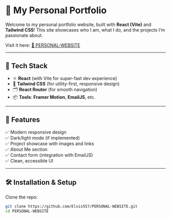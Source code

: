 # 🌟 My Personal Portfolio

Welcome to my personal portfolio website, built with **React (Vite)** and **Tailwind CSS**! This site showcases who I am, what I do, and the projects I’m passionate about.

Visit it here: [🔗 PERSONAL-WEBSITE](https://myportfoliosite-umber.vercel.app/)

---

## 🚀 Tech Stack

- ⚛️ **React** (with Vite for super-fast dev experience)  
- 🎨 **Tailwind CSS** (for utility-first, responsive design)  
- 🗂️ **React Router** (for smooth navigation)  
- 📦 **Tools**: **Framer Motion**, **EmailJS**, etc. 

---

## 📸 Features

✅ Modern responsive design  
✅ Dark/light mode (if implemented)  
✅ Project showcase with images and links  
✅ About Me section  
✅ Contact form (integration with EmailJS)  
✅ Clean, accessible UI

---

## 🛠️ Installation & Setup

Clone the repo:

```bash
git clone https://github.com/Elvis557/PERSONAL-WEBSITE.git
cd PERSONAL-WEBSITE
